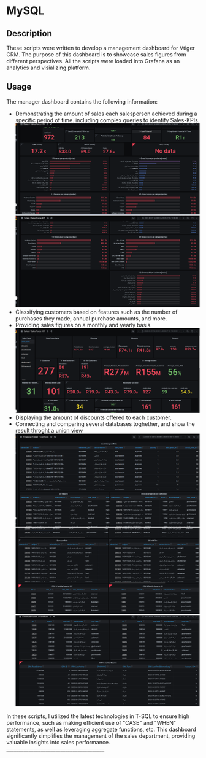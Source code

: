# MySQL

## Description

These scripts were written to develop a management dashboard for Vtiger CRM. The purpose of this dashboard is to showcase sales figures from different perspectives.
All the scripts were loaded into Grafana as an analytics and visializing platform.


## Usage
The manager dashboard contains the following information:
<ul>
  <li>Demonstrating the amount of sales each salesperson achieved during a specific period of time. including complex queries to identify Sales-KPIs.

<div><img src="img/sales-force-kpi-2.png"/></div>
<div><img src="img/sales-force-kpi-3.png"/></div>
</li>
    <li>Classifying customers based on features such as the number of purchases they made, annual purchase amounts, and more.</li>
    <li>	Providing sales figures on a monthly and yearly basis.
    <div><img src="img/sales-force-kpi.png"/></div>
    </li>
    <li>Displaying the amount of discounts offered to each customer.</li>
    <li>Connecting and comparing several databases toghether, and show the result throght a union view
     <div><img src="img/Financial-Conflicts.png"/></div>
       <div><img src="img/Financial-Conflicts-2.png"/></div>
       <div><img src="img/Financial-Conflicts-3.png"/></div>
    </li>
 
  
</ul>
	
 <div>
In these scripts, I utilized the latest technologies in T-SQL to ensure high performance, such as making efficient use of "CASE" and "WHEN" statements, as well as leveraging aggregate functions, etc.
This dashboard significantly simplifies the management of the sales department, providing valuable insights into sales performance.
   </div>
________________________________________
